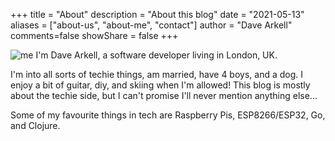 +++
title = "About"
description = "About this blog"
date = "2021-05-13"
aliases = ["about-us", "about-me", "contact"]
author = "Dave Arkell"
comments=false
showShare = false 
+++

![me](/img/me.webp)
I'm Dave Arkell, a software developer living in London, UK. 

I'm into all sorts of techie things, am married, have 4 boys, and a dog. I enjoy a bit of guitar, diy, and skiing when I'm allowed! This blog is mostly about the techie side, but I can't promise I'll never mention anything else...

Some of my favourite things in tech are Raspberry Pis, ESP8266/ESP32, Go, and Clojure. 